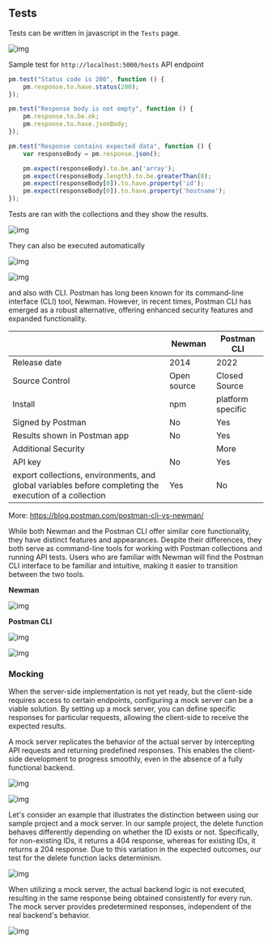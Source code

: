 ## Tests
Tests can be written in javascript in the `Tests` page.

![img](../img/test-code.png)

Sample test for `http://localhost:5000/hosts` API endpoint
```javascript
pm.test("Status code is 200", function () {
    pm.response.to.have.status(200);
});

pm.test("Response body is not empty", function () {
    pm.response.to.be.ok;
    pm.response.to.have.jsonBody;
});

pm.test("Response contains expected data", function () {
    var responseBody = pm.response.json();

    pm.expect(responseBody).to.be.an('array');
    pm.expect(responseBody.length).to.be.greaterThan(0);
    pm.expect(responseBody[0]).to.have.property('id');
    pm.expect(responseBody[0]).to.have.property('hostname');
});
```

Tests are ran with the collections and they show the results.

![img](../img/test-run.png)

They can also be executed automatically 

![img](../img/automate-run.png)

![img](../img/automate-config.png)

and also with CLI. 
Postman has long been known for its command-line interface (CLI) tool, Newman. However, in recent times, Postman CLI has emerged as a robust alternative, offering enhanced security features and expanded functionality.

|                                                                                                        | Newman      | Postman CLI       |
| ------------------------------------------------------------------------------------------------------ | ----------- | ----------------- |
| Release date                                                                                           | 2014        | 2022              |
| Source Control                                                                                         | Open source | Closed Source     |
| Install                                                                                                | npm         | platform specific |
| Signed by Postman                                                                                      | No          | Yes               |
| Results shown in Postman app                                                                           | No          | Yes               |
| Additional Security                                                                                    |             | More              |
| API key                                                                                                | No          | Yes               |
| export collections, environments, and global variables before completing the execution of a collection | Yes         | No                |

More: https://blog.postman.com/postman-cli-vs-newman/



While both Newman and the Postman CLI offer similar core functionality, they have distinct features and appearances. Despite their differences, they both serve as command-line tools for working with Postman collections and running API tests. Users who are familiar with Newman will find the Postman CLI interface to be familiar and intuitive, making it easier to transition between the two tools.

**Newman**

![img](../img/newman.png)

**Postman CLI**

![img](../img/automate-cli.png)

![img](../img/postman-cli-first.png)

### Mocking

When the server-side implementation is not yet ready, but the client-side requires access to certain endpoints, configuring a mock server can be a viable solution. By setting up a mock server, you can define specific responses for particular requests, allowing the client-side to receive the expected results.

A mock server replicates the behavior of the actual server by intercepting API requests and returning predefined responses. This enables the client-side development to progress smoothly, even in the absence of a fully functional backend.

![img](../img/mock.png)

![img](../img/mock-setup.png)

Let's consider an example that illustrates the distinction between using our sample project and a mock server. In our sample project, the delete function behaves differently depending on whether the ID exists or not. Specifically, for non-existing IDs, it returns a 404 response, whereas for existing IDs, it returns a 204 response. Due to this variation in the expected outcomes, our test for the delete function lacks determinism.

![img](../img/postman-cli.png)

When utilizing a mock server, the actual backend logic is not executed, resulting in the same response being obtained consistently for every run. The mock server provides predetermined responses, independent of the real backend's behavior.

![img](../img/postman-cli-first.png)